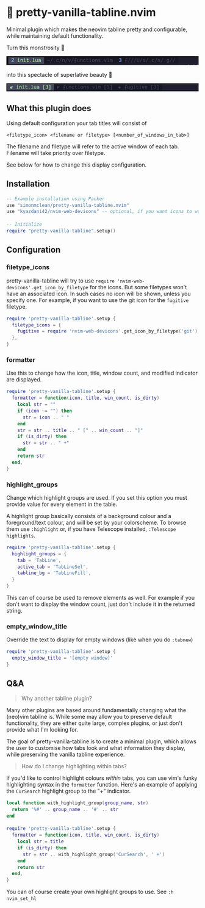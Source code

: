 # 🌈 pretty-vanilla-tabline.nvim

Minimal plugin which makes the neovim tabline pretty and configurable, while maintaining default functionality.

Turn this monstrosity 🤮

![Default tabline](assets/screenshot_default.png?raw=true "Default tabline")

into this spectacle of superlative beauty 🤩

![Plugin tabline](assets/screenshot_plugin.png?raw=true "Plugin tabline")

## What this plugin does

Using default configuration your tab titles will consist of

```
<filetype_icon> <filename or filetype> [<number_of_windows_in_tab>]
```

The filename and filetype will refer to the active window of each tab. Filename will take priority over filetype.

See below for how to change this display configuration.

## Installation

```lua
-- Example installation using Packer
use "simonmclean/pretty-vanilla-tabline.nvim"
use "kyazdani42/nvim-web-devicons" -- optional, if you want icons to work out of the box

-- Initialize
require "pretty-vanilla-tabline".setup()
```

## Configuration

### filetype_icons

pretty-vanilla-tabline will try to use `require 'nvim-web-devicons'.get_icon_by_filetype` for the icons. But some filetypes won't have an associated icon. In such cases no icon will be shown, unless you specify one. For example, if you want to use the git icon for the `fugitive` filetype.

```lua
require 'pretty-vanilla-tabline'.setup {
  filetype_icons = {
    fugitive = require 'nvim-web-devicons'.get_icon_by_filetype('git')
  },
}
```

### formatter

Use this to change how the icon, title, window count, and modified indicator are displayed.

```lua
require 'pretty-vanilla-tabline'.setup {
  formatter = function(icon, title, win_count, is_dirty)
    local str = ""
    if (icon ~= "") then
      str = icon .. " "
    end
    str = str .. title .. " [" .. win_count .. "]"
    if (is_dirty) then
      str = str .. " +"
    end
    return str
  end,
}
```

### highlight_groups

Change which highlight groups are used. If you set this option you must provide value for every element in the table.

A highlight group basically consists of a background colour and a foreground/text colour, and will be set by your colorscheme. To browse them use `:highlight` or, if you have Telescope installed, `:Telescope highlights`.

```lua
require 'pretty-vanilla-tabline'.setup {
  highlight_groups = {
    tab = 'TabLine',
    active_tab = 'TabLineSel',
    tabline_bg = 'TabLineFill',
  }
}
```

This can of course be used to remove elements as well. For example if you don't want to display the window count, just don't include it in the returned string.

### empty_window_title

Override the text to display for empty windows (like when you do `:tabnew`)

```lua
require 'pretty-vanilla-tabline'.setup {
  empty_window_title = '[empty window]'
}
```

## Q&A

> Why another tabline plugin?

Many other plugins are based around fundamentally changing what the (neo)vim tabline is.
While some may allow you to preserve default functionality, they are either quite large, complex plugins, or just don't provide what I'm looking for.

The goal of pretty-vanilla-tabline is to create a minimal plugin, which allows the user to customise how tabs look and what information they display, while preserving the vanilla tabline experience.

> How do I change highlighting within tabs?

If you'd like to control highlight colours _within_ tabs, you can use vim's funky highlighting syntax in the `formatter` function.
Here's an example of applying the `CurSearch` highlight group to the "+" indicator.

```lua
local function with_highlight_group(group_name, str)
  return '%#' .. group_name .. '#' .. str
end

require 'pretty-vanilla-tabline'.setup {
  formatter = function(icon, title, win_count, is_dirty)
    local str = title
    if (is_dirty) then
      str = str .. with_highlight_group('CurSearch', ' +')
    end
    return str
  end,
}
```

You can of course create your own highlight groups to use. See `:h nvim_set_hl`

